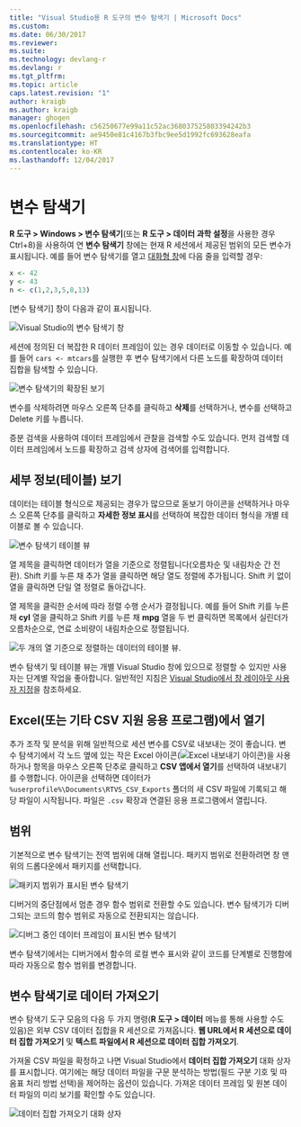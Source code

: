 ```yaml
---
title: "Visual Studio용 R 도구의 변수 탐색기 | Microsoft Docs"
ms.custom: 
ms.date: 06/30/2017
ms.reviewer: 
ms.suite: 
ms.technology: devlang-r
ms.devlang: r
ms.tgt_pltfrm: 
ms.topic: article
caps.latest.revision: "1"
author: kraigb
ms.author: kraigb
manager: ghogen
ms.openlocfilehash: c56250677e99a11c52ac368037525803394242b3
ms.sourcegitcommit: ae9450e81c4167b3fbc9ee5d1992fc693628eafa
ms.translationtype: HT
ms.contentlocale: ko-KR
ms.lasthandoff: 12/04/2017
---
```

# <a name="variable-explorer"></a>변수 탐색기

**R 도구 > Windows > 변수 탐색기**(또는 **R 도구 > 데이터 과학 설정**을 사용한 경우 Ctrl+8)을 사용하여 연 **변수 탐색기** 창에는 현재 R 세션에서 제공된 범위의 모든 변수가 표시됩니다. 예를 들어 변수 탐색기를 열고 [대화형 창](interactive-repl.md)에 다음 줄을 입력할 경우:

```R
x <- 42
y <- 43
n <- c(1,2,3,5,8,13)
```
 
[변수 탐색기] 창이 다음과 같이 표시됩니다.

![Visual Studio의 변수 탐색기 창](media/variable-explorer-window.png)

세션에 정의된 더 복잡한 R 데이터 프레임이 있는 경우 데이터로 이동할 수 있습니다. 예를 들어 `cars <- mtcars`를 실행한 후 변수 탐색기에서 다른 노드를 확장하여 데이터 집합을 탐색할 수 있습니다.
 
![변수 탐색기의 확장된 보기](media/variable-explorer-expanded-results.png)
 
변수를 삭제하려면 마우스 오른쪽 단추를 클릭하고 **삭제**를 선택하거나, 변수를 선택하고 Delete 키를 누릅니다.

증분 검색을 사용하여 데이터 프레임에서 관찰을 검색할 수도 있습니다. 먼저 검색할 데이터 프레임에서 노드를 확장하고 검색 상자에 검색어를 입력합니다.

## <a name="details-table-view"></a>세부 정보(테이블) 보기

데이터는 테이블 형식으로 제공되는 경우가 많으므로 돋보기 아이콘을 선택하거나 마우스 오른쪽 단추를 클릭하고 **자세한 정보 표시**를 선택하여 복잡한 데이터 형식을 개별 테이블로 볼 수 있습니다. 

![변수 탐색기 테이블 뷰](media/variable-explorer-table-view.png)

열 제목을 클릭하면 데이터가 열을 기준으로 정렬됩니다(오름차순 및 내림차순 간 전환). Shift 키를 누른 채 추가 열을 클릭하면 해당 열도 정렬에 추가됩니다. Shift 키 없이 열을 클릭하면 단일 열 정렬로 돌아갑니다.

열 제목을 클릭한 순서에 따라 정렬 수행 순서가 결정됩니다. 예를 들어 Shift 키를 누른 채 **cyl** 열을 클릭하고 Shift 키를 누른 채 **mpg** 열을 두 번 클릭하면 목록에서 실린더가 오름차순으로, 연료 소비량이 내림차순으로 정렬됩니다.

![두 개의 열 기준으로 정렬하는 데이터의 테이블 뷰.](media/variable-explorer-table-view-sorting.png)

변수 탐색기 및 테이블 뷰는 개별 Visual Studio 창에 있으므로 정렬할 수 있지만 사용자는 단계별 작업을 좋아합니다. 일반적인 지침은 [Visual Studio에서 창 레이아웃 사용자 지정](../ide/customizing-window-layouts-in-visual-studio.md)을 참조하세요.

## <a name="open-in-excel-or-other-csv-capable-application"></a>Excel(또는 기타 CSV 지원 응용 프로그램)에서 열기

추가 조작 및 분석을 위해 일반적으로 세션 변수를 CSV로 내보내는 것이 좋습니다. 변수 탐색기에서 각 노드 옆에 있는 작은 Excel 아이콘(![Excel 내보내기 아이콘](media/variable-explorer-excel-icon.png))을 사용하거나 항목을 마우스 오른쪽 단추로 클릭하고 **CSV 앱에서 열기**를 선택하여 내보내기를 수행합니다. 아이콘을 선택하면 데이터가 `%userprofile%\Documents\RTVS_CSV_Exports` 폴더의 새 CSV 파일에 기록되고 해당 파일이 시작됩니다. 파일은 `.csv` 확장과 연결된 응용 프로그램에서 열립니다.

## <a name="scopes"></a>범위

기본적으로 변수 탐색기는 전역 범위에 대해 열립니다. 패키지 범위로 전환하려면 창 맨 위의 드롭다운에서 패키지를 선택합니다.

![패키지 범위가 표시된 변수 탐색기](media/variable-explorer-package-scopes.png)

디버거의 중단점에서 멈춘 경우 함수 범위로 전환할 수도 있습니다. 변수 탐색기가 디버그되는 코드의 함수 범위로 자동으로 전환되지는 않습니다.

![디버그 중인 데이터 프레임이 표시된 변수 탐색기](media/variable-explorer-as-locals-window.png)

변수 탐색기에서는 디버거에서 함수의 로컬 변수 표시와 같이 코드를 단계별로 진행함에 따라 자동으로 함수 범위를 변경합니다.


## <a name="importing-data-into-variable-explorer"></a>변수 탐색기로 데이터 가져오기

변수 탐색기 도구 모음의 다음 두 가지 명령(**R 도구 > 데이터** 메뉴를 통해 사용할 수도 있음)은 외부 CSV 데이터 집합을 R 세션으로 가져옵니다. **웹 URL에서 R 세션으로 데이터 집합 가져오기** 및 **텍스트 파일에서 R 세션으로 데이터 집합 가져오기**. 

가져올 CSV 파일을 확정하고 나면 Visual Studio에서 **데이터 집합 가져오기** 대화 상자를 표시합니다. 여기에는 해당 데이터 파일을 구문 분석하는 방법(필드 구분 기호 및 따옴표 처리 방법 선택)을 제어하는 옵션이 있습니다. 가져온 데이터 프레임 및 원본 데이터 파일의 미리 보기를 확인할 수도 있습니다.

![데이터 집합 가져오기 대화 상자](media/variable-explorer-import-dataset-dialog.png)
